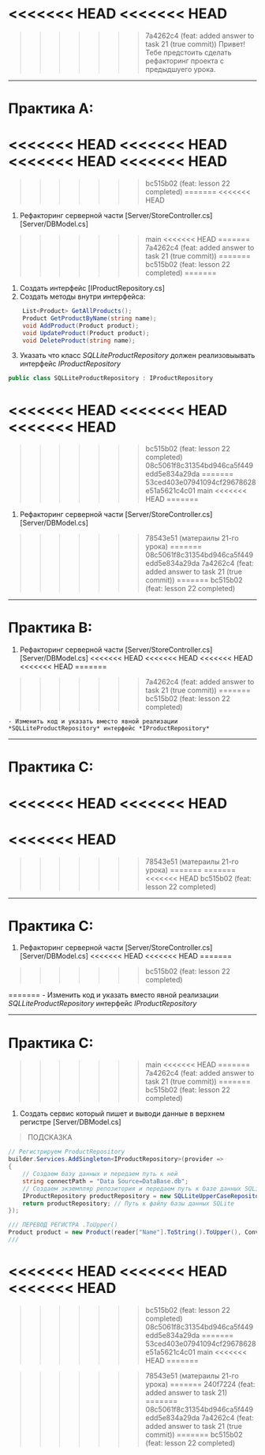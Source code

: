 <<<<<<< HEAD
<<<<<<< HEAD
=======
>>>>>>> 7a4262c4 (feat: added answer to task 21 (true commit))
Привет! Тебе предстоить сделать рефакторинг проекта с предыдшуего урока. 

---
# Практика А:

<<<<<<< HEAD
<<<<<<< HEAD
<<<<<<< HEAD
<<<<<<< HEAD
=======
>>>>>>> bc515b02 (feat: lesson 22 completed)
=======
<<<<<<< HEAD
1. Рефакторинг серверной части [Server/StoreController.cs] [Server/DBModel.cs] 
>>>>>>> main
<<<<<<< HEAD
=======
>>>>>>> 7a4262c4 (feat: added answer to task 21 (true commit))
=======
>>>>>>> bc515b02 (feat: lesson 22 completed)
=======
1. Создать интерфейс [IProductRepository.cs]
2. Создать методы внутри интерфейса:

```C#
    List<Product> GetAllProducts();
    Product GetProductByName(string name);
    void AddProduct(Product product);
    void UpdateProduct(Product product);
    void DeleteProduct(string name);
```
3. Указать что  класс *SQLLiteProductRepository* должен реализовыывать интерфейс *IProductRepository*

```C# 
public class SQLLiteProductRepository : IProductRepository
```

<<<<<<< HEAD
<<<<<<< HEAD
<<<<<<< HEAD
=======
>>>>>>> bc515b02 (feat: lesson 22 completed)
>>>>>>> 08c5061f8c31354bd946ca5f449edd5e834a29da
=======
>>>>>>> 53ced403e07941094cf29678628e51a5621c4c01
>>>>>>> main
<<<<<<< HEAD
=======
1. Рефакторинг серверной части [Server/StoreController.cs] [Server/DBModel.cs] 
>>>>>>> 78543e51 (матераилы 21-го урока)
=======
>>>>>>> 08c5061f8c31354bd946ca5f449edd5e834a29da
>>>>>>> 7a4262c4 (feat: added answer to task 21 (true commit))
=======
>>>>>>> bc515b02 (feat: lesson 22 completed)


---
# Практика В: 

1. Рефакторинг серверной части [Server/StoreController.cs] [Server/DBModel.cs] 
<<<<<<< HEAD
<<<<<<< HEAD
<<<<<<< HEAD
<<<<<<< HEAD
=======
>>>>>>> 7a4262c4 (feat: added answer to task 21 (true commit))
=======
>>>>>>> bc515b02 (feat: lesson 22 completed)

    - Изменить код и указать вместо явной реализации *SQLLiteProductRepository* интерфейс *IProductRepository*

---
# Практика C:

<<<<<<< HEAD
<<<<<<< HEAD
=======
<<<<<<< HEAD
=======
>>>>>>> 78543e51 (матераилы 21-го урока)
=======
=======
<<<<<<< HEAD
>>>>>>> bc515b02 (feat: lesson 22 completed)
---
# Практика C:

1.   Рефакторинг серверной части [Server/StoreController.cs] [Server/DBModel.cs]
<<<<<<< HEAD
<<<<<<< HEAD
=======
>>>>>>> bc515b02 (feat: lesson 22 completed)
 
=======
    - Изменить код и указать вместо явной реализации *SQLLiteProductRepository* интерфейс *IProductRepository*

---
# Практика C:

>>>>>>> main
<<<<<<< HEAD
=======
>>>>>>> 7a4262c4 (feat: added answer to task 21 (true commit))
=======
>>>>>>> bc515b02 (feat: lesson 22 completed)
1. Создать сервис который пишет и выводи данные в верхнем регистре   [Server/DBModel.cs]
 
> ПОДСКАЗКА

```C#
// Регистрируем ProductRepository
builder.Services.AddSingleton<IProductRepository>(provider =>
{
    // Создаем базу данных и передаем путь к ней
    string connectPath = "Data Source=DataBase.db"; 
    // Создаем экземпляр репозитория и передаем путь к базе данных SQLite которая пишет и вывод в верхнем регистре
    IProductRepository productRepository = new SQLLiteUpperCaseRepository(connectPath);
    return productRepository; // Путь к файлу базы данных SQLite
});

/// ПЕРЕВОД РЕГИСТРА .ToUpper()
Product product = new Product(reader["Name"].ToString().ToUpper(), Convert.ToDouble(reader["Price"]), Convert.ToInt32(reader["Stock"]));
///

```
<<<<<<< HEAD
<<<<<<< HEAD
<<<<<<< HEAD
=======
>>>>>>> bc515b02 (feat: lesson 22 completed)
>>>>>>> 08c5061f8c31354bd946ca5f449edd5e834a29da
=======
>>>>>>> 53ced403e07941094cf29678628e51a5621c4c01
>>>>>>> main
<<<<<<< HEAD
=======
 
>>>>>>> 78543e51 (матераилы 21-го урока)
=======
>>>>>>> 240f7224 (feat: added answer to task 21)
=======
>>>>>>> 08c5061f8c31354bd946ca5f449edd5e834a29da
>>>>>>> 7a4262c4 (feat: added answer to task 21 (true commit))
=======
>>>>>>> bc515b02 (feat: lesson 22 completed)
